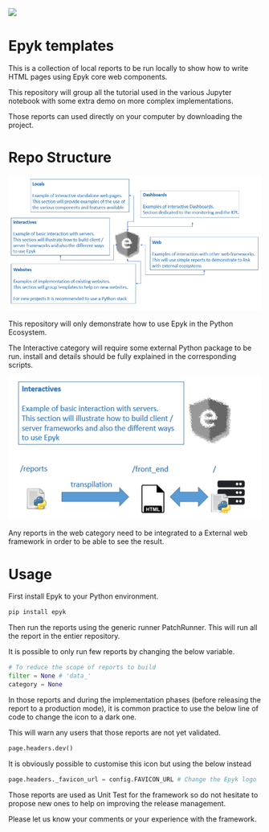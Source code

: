 
![](https://raw.githubusercontent.com/epykure/epyk-templates/master/static/images/logo.ico)

# Epyk templates 

This is a collection of local reports to be run locally to show how to write HTML pages using Epyk core web components.

This repository will group all the tutorial used in the various Jupyter notebook with some extra demo on more complex implementations.

Those reports can used directly on your computer by downloading the project.

Repo Structure
==============

![](./static/images/structure.PNG)

This repository will only demonstrate how to use Epyk in the Python Ecosystem.

The Interactive category will require some external Python package to be run.
install and details should be fully explained in the corresponding scripts.

![](./static/images/interactive.PNG)

Any reports in the web category need to be integrated to a External web framework in order to be able to see the result.

Usage
=====

First install Epyk to your Python environment.

```py
pip install epyk
```

Then run the reports using the generic runner PatchRunner. This will run all the report in the entier repository.

It is possible to only run few reports by changing the below variable.


```py
# To reduce the scope of reports to build
filter = None # 'data_'
category = None
```

In those reports and during the implementation phases (before releasing the report to a production mode), it is common practice to use
the below line of code to change the icon to a dark one.

This will warn any users that those reports are not yet validated.

```py
page.headers.dev()
```

It is obviously possible to customise this icon but using the below instead

```py
page.headers._favicon_url = config.FAVICON_URL # Change the Epyk logo
```

Those reports are used as Unit Test for the framework so do not hesitate to propose new ones to help on improving the release management.

Please let us know your comments or your experience with the framework.
